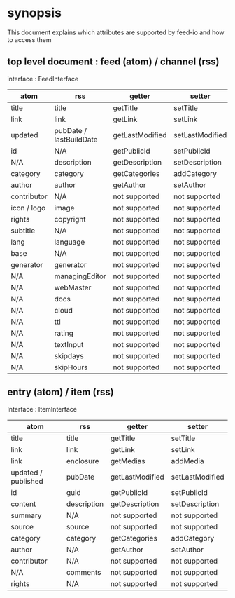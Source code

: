 # synopsis

This document explains which attributes are supported by feed-io and how to access them

## top level document : feed (atom) / channel (rss)

interface : FeedInterface

| atom | rss | getter | setter | 
| ---- | --- | ------ | ------ |
| title | title | getTitle | setTitle |
| link | link | getLink | setLink |
| updated | pubDate / lastBuildDate | getLastModified | setLastModified |
| id | N/A | getPublicId | setPublicId |
| N/A | description | getDescription | setDescription |
| category | category | getCategories | addCategory |
| author | author | getAuthor | setAuthor |
| contributor | N/A | not supported | not supported |
| icon / logo | image | not supported | not supported |
| rights | copyright | not supported | not supported |
| subtitle | N/A  | not supported | not supported |
| lang | language | not supported | not supported |
| base | N/A | not supported | not supported |
| generator | generator | not supported | not supported |
| N/A | managingEditor  | not supported | not supported |
| N/A |   webMaster | not supported | not supported |
| N/A |  docs | not supported | not supported |
| N/A |  cloud | not supported | not supported |
| N/A |  ttl | not supported | not supported |
| N/A |  rating | not supported | not supported |
| N/A | textInput  | not supported | not supported |
| N/A | skipdays | not supported | not supported |
| N/A | skipHours | not supported | not supported |

## entry (atom) / item (rss)

Interface : ItemInterface

| atom | rss | getter | setter |
| ---- | --- | ------ | ------ |
| title | title | getTitle | setTitle |
| link | link | getLink | setLink |
| link | enclosure | getMedias | addMedia |
| updated / published | pubDate | getLastModified | setLastModified |
| id | guid | getPublicId | setPublicId |
| content | description | getDescription | setDescription |
| summary | N/A | not supported | not supported |
| source | source | not supported | not supported |
| category | category | getCategories | addCategory |
| author | N/A | getAuthor | setAuthor |
| contributor | N/A | not supported | not supported |
| N/A | comments | not supported | not supported |
| rights | N/A | not supported | not supported |
